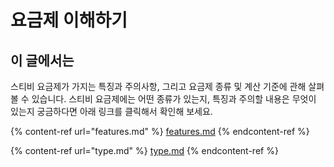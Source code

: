 # 요금제 이해하기

## 이 글에서는

스티비 요금제가 가지는 특징과 주의사항, 그리고 요금제 종류 및 계산 기준에 관해 살펴볼 수 있습니다. 스티비 요금제에는 어떤 종류가 있는지, 특징과 주의할 내용은 무엇이 있는지 궁금하다면 아래 링크를 클릭해서 확인해 보세요.

{% content-ref url="features.md" %}
[features.md](features.md)
{% endcontent-ref %}

{% content-ref url="type.md" %}
[type.md](type.md)
{% endcontent-ref %}
